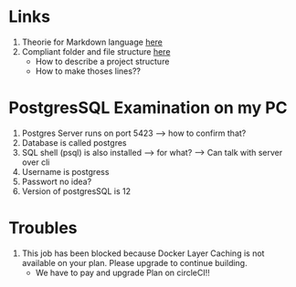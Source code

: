 # Links

1.  Theorie for Markdown language [here](https://markdown.de/#list)
1.  Compliant folder and file structure [here](https://angular.io/guide/styleguide)
     * How to describe a  project structure 
     * How to make thoses lines??





# PostgresSQL Examination on my PC
1. Postgres Server runs on port 5423 --> how to confirm that?
1. Database  is called postgres
1. SQL shell (psql) is also installed --> for what? --> Can talk with server over cli
1. Username is postgress
1. Passwort no idea?
1. Version of postgresSQL is 12


# Troubles
1. This job has been blocked because Docker Layer Caching is not available on your plan. Please upgrade to continue building.
    * We have to pay  and  upgrade  Plan on circleCI!!